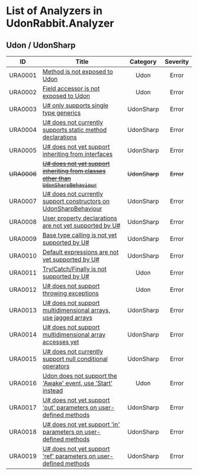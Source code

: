 # List of Analyzers in UdonRabbit.Analyzer

## Udon / UdonSharp

| ID          | Title                                                                                               |   Category    | Severity  |
| ----------- | --------------------------------------------------------------------------------------------------- | :-----------: | :-------: |
| URA0001     | [Method is not exposed to Udon](./URA0001.md)                                                       |     Udon      |   Error   |
| URA0002     | [Field accessor is not exposed to Udon](./URA0002.md)                                               |     Udon      |   Error   |
| URA0003     | [U# only supports single type generics](./URA0003.md)                                               |   UdonSharp   |   Error   |
| URA0004     | [U# does not currently supports static method declarations](./URA0004.md)                           |   UdonSharp   |   Error   |
| URA0005     | [U# does not yet support inheriting from interfaces](./URA0005.md)                                  |   UdonSharp   |   Error   |
| ~~URA0006~~ | [~~U# does not yet support inheriting from classes other than `UdonSharpBehaviour`~~](./URA0006.md) | ~~UdonSharp~~ | ~~Error~~ |
| URA0007     | [U# does not currently support constructors on UdonSharpBehaviour](./URA0007.md)                    |   UdonSharp   |   Error   |
| URA0008     | [User property declarations are not yet supported by U#](./URA0008.md)                              |   UdonSharp   |   Error   |
| URA0009     | [Base type calling is not yet supported by U#](./URA0009.md)                                        |   UdonSharp   |   Error   |
| URA0010     | [Default expressions are not yet supported by U#](./URA0010.md)                                     |   UdonSharp   |   Error   |
| URA0011     | [Try/Catch/Finally is not supported by U#](./URA0011.md)                                            |     Udon      |   Error   |
| URA0012     | [U# does not support throwing exceptions](./URA0012.md)                                             |     Udon      |   Error   |
| URA0013     | [U# does not support multidimensional arrays, use jagged arrays](./URA0013.md)                      |   UdonSharp   |   Error   |
| URA0014     | [U# does not support multidimensional array accesses yet](./URA0014.md)                             |   UdonSharp   |   Error   |
| URA0015     | [U# does not currently support null conditional operators](./URA0015.md)                            |   UdonSharp   |   Error   |
| URA0016     | [Udon does not support the 'Awake' event, use 'Start' instead](./URA0016.md)                        |     Udon      |   Error   |
| URA0017     | [U# does not yet support 'out' parameters on user-defined methods](./URA0017.md)                    |   UdonSharp   |   Error   |
| URA0018     | [U# does not yet support 'in' parameters on user-defined methods](./URA0018.md)                     |   UdonSharp   |   Error   |
| URA0019     | [U# does not yet support 'ref' parameters on user-defined methods](./URA0019.md)                    |   UdonSharp   |   Error   |
